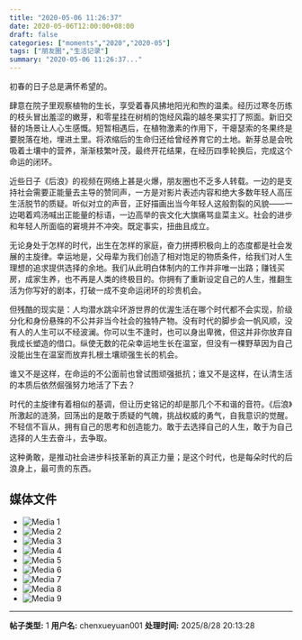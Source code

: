 ```yaml
---
title: "2020-05-06 11:26:37"
date: 2020-05-06T12:00:00+08:00
draft: false
categories: ["moments","2020","2020-05"]
tags: ["朋友圈","生活记录"]
summary: "2020-05-06 11:26:37..."
---
```


初春的日子总是满怀希望的。

肆意在院子里观察植物的生长，享受着春风拂地阳光和煦的温柔。经历过寒冬历练的枝头冒出羞涩的嫩芽，和零星挂在树梢的饱经风霜的越冬果实打了照面。新旧交替的场景让人心生感慨。短暂相遇后，在植物激素的作用下，干瘪瑟索的冬果终是要脱落在地，埋进土里。将浓缩后的生命归还给曾经养育它的土地。新芽总是会吮吸着土壤中的营养，渐渐枝繁叶茂，最终开花结果，在经历四季轮换后，完成这个命运的闭环。

近些日子《后浪》的视频在网络上甚是火爆，朋友圈也不乏多人转载。一边的是支持社会需要正能量去主导的赞同声，一方是对影片表述内容和绝大多数年轻人高压生活脱节的质疑。听似对立的声音，正好描画出当今年轻人这般割裂的风貌——一边喝着鸡汤喊出正能量的标语，一边高举的丧文化大旗痛骂韭菜主义。社会的进步和年轻人所面临的窘境并不冲突。既定事实，扭曲且成立。

无论身处于怎样的时代，出生在怎样的家庭，奋力拼搏积极向上的态度都是社会发展的主旋律。幸运地是，父母辈为我们创造了相对饱足的物质条件，给我们对人生理想的追求提供选择的余地。我们从此明白体制内的工作并非唯一出路；赚钱买房，成家生养，也不再是人类的终极目的。你拥有了重新设定自己的人生，推翻生活为你写好的剧本，打破一成不变命运闭环的珍贵机会。

但残酷的现实是：人均潜水跳伞环游世界的优渥生活在哪个时代都不会实现，阶级分化和身份悬殊的不公并非当今社会的独特产物。没有时代的脚步会一帆风顺，没有人的人生可以不经波澜。你可以生不逢时，也可以身出卑微，但这并非你放弃自我成长塑造的借口。纵使无数的花朵幸运地生长在温室，但没有一棵野草因为自己没能出生在温室而放弃扎根土壤顽强生长的机会。

谁又不是这样，在命运的不公面前也曾试图顽强抵抗；谁又不是这样，在认清生活的本质后依然倔强努力地活了下去？

时代的主旋律有着相似的基调，但让历史铭记的却是那几个不和谐的音符。《后浪》所激起的涟漪，回荡出的是敢于质疑的气魄，挑战权威的勇气，自我意识的觉醒。不轻信不盲从，拥有自己的思考和创造能力。敢于去选择自己的人生，敢于为自己选择的人生去奋斗，去争取。

这种勇敢，是推动社会进步科技革新的真正力量；是这个时代，也是每朵时代的后浪身上，最可贵的东西。

## 媒体文件

- ![Media 1](/Moments/photos/2020-05-06/202005061126370.jpg)
- ![Media 2](/Moments/photos/2020-05-06/202005061126371.jpg)
- ![Media 3](/Moments/photos/2020-05-06/202005061126372.jpg)
- ![Media 4](/Moments/photos/2020-05-06/202005061126373.jpg)
- ![Media 5](/Moments/photos/2020-05-06/202005061126374.jpg)
- ![Media 6](/Moments/photos/2020-05-06/202005061126375.jpg)
- ![Media 7](/Moments/photos/2020-05-06/202005061126376.jpg)
- ![Media 8](/Moments/photos/2020-05-06/202005061126377.jpg)
- ![Media 9](/Moments/photos/2020-05-06/202005061126378.jpg)

---

**帖子类型:** 1
**用户名:** chenxueyuan001
**处理时间:** 2025/8/28 20:13:28